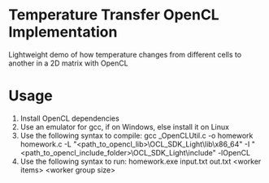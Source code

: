 # Temperature Transfer OpenCL Implementation
 Lightweight demo of how temperature changes from different cells to another in a 2D matrix with OpenCL

# Usage
 1. Install OpenCL dependencies
 2. Use an emulator for gcc, if on Windows, else install it on Linux
 3. Use the following syntax to compile: gcc _OpenCLUtil.c -o homework homework.c -L "<path_to_opencl_lib>\OCL_SDK_Light\lib\x86_64"  -I "<path_to_opencl_include_folder>\OCL_SDK_Light\include" -lOpenCL 
 4. Use the following syntax to run: homework.exe input.txt out.txt \<worker items> \<worker group size>
